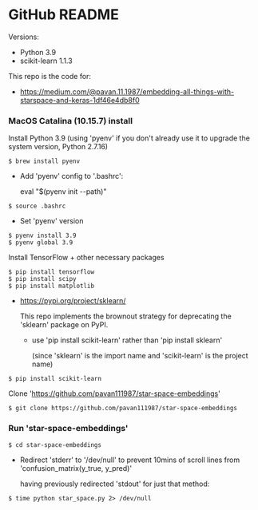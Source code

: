 # GitHub README
Versions:
* Python 3.9
* scikit-learn 1.1.3

This repo is the code for:
* https://medium.com/@pavan.11.1987/embedding-all-things-with-starspace-and-keras-1df46e4db8f0

### MacOS Catalina (10.15.7) install
Install Python 3.9 (using 'pyenv' if you don't already use it to upgrade the system version, Python 2.7.16)
```
$ brew install pyenv
```

* Add 'pyenv' config to '.bashrc':
  
  eval "$(pyenv init --path)"
```
$ source .bashrc
```

* Set 'pyenv' version
```
$ pyenv install 3.9
$ pyenv global 3.9
```

Install TensorFlow + other necessary packages
```
$ pip install tensorflow
$ pip install scipy
$ pip install matplotlib
```

* https://pypi.org/project/sklearn/
  
  This repo implements the brownout strategy for deprecating the 'sklearn' package on PyPI.
  * use 'pip install scikit-learn' rather than 'pip install sklearn'

    (since 'sklearn' is the import name and 'scikit-learn' is the project name)
```
$ pip install scikit-learn
```

Clone 'https://github.com/pavan111987/star-space-embeddings'
```  
$ git clone https://github.com/pavan111987/star-space-embeddings
```

### Run 'star-space-embeddings'
```
$ cd star-space-embeddings
```

* Redirect 'stderr' to '/dev/null' to prevent 10mins of scroll lines from 'confusion_matrix(y_true, y_pred)' 

  having previously redirected 'stdout' for just that method:
```
$ time python star_space.py 2> /dev/null
```
